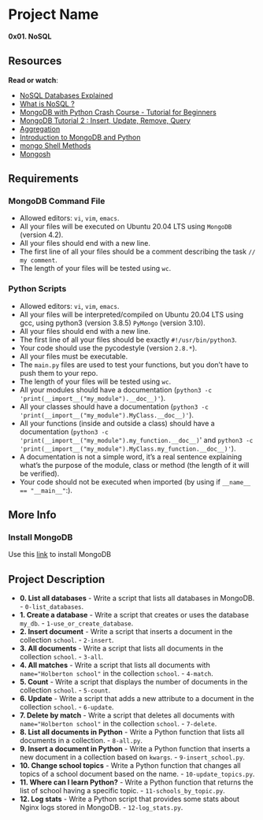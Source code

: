 
# Project Name
**0x01. NoSQL**

## Resources

**Read or watch**:

-   [NoSQL Databases Explained](https://riak.com/resources/nosql-databases/ "NoSQL Databases Explained")
-   [What is NoSQL ?](https://www.youtube.com/watch?v=qUV2j3XBRHc "What is NoSQL ?")
-   [MongoDB with Python Crash Course - Tutorial for Beginners](https://youtu.be/E-1xI85Zog8?si=3-MDW705xgkid7Yj "MongoDB with Python Crash Course - Tutorial for Beginners")
-   [MongoDB Tutorial 2 : Insert, Update, Remove, Query](https://youtu.be/CB9G5Dvv-EE?si=IA4sgZ7OZpBd0uQZ "MongoDB Tutorial 2 : Insert, Update, Remove, Query")
-   [Aggregation](https://www.mongodb.com/docs/manual/aggregation/ "Aggregation")
-   [Introduction to MongoDB and Python](https://realpython.com/introduction-to-mongodb-and-python/ "Introduction to MongoDB and Python")
-   [mongo Shell Methods](https://www.mongodb.com/docs/manual/reference/method/ "mongo Shell Methods")
-   [Mongosh](https://www.mongodb.com/docs/mongodb-shell/#mongodb-binary-bin.mongosh "Mongosh")

##  Requirements

### MongoDB Command File
*   Allowed editors: `vi`, `vim`, `emacs`.
*   All your files will be executed on Ubuntu 20.04 LTS using `MongoDB`  (version 4.2).
*   All your files should end with a new line.
*   The first line of all your files should be a comment describing the task `// my comment`.
*   The length of your files will be tested using `wc`.

### Python Scripts
*   Allowed editors: `vi`, `vim`, `emacs`.
*   All your files will be interpreted/compiled on Ubuntu 20.04 LTS using gcc, using python3 (version 3.8.5) `PyMongo` (version 3.10).
*   All your files should end with a new line.
*   The first line of all your files should be exactly `#!/usr/bin/python3`.
*   Your code should use the pycodestyle (version `2.8.*`).
*   All your files must be executable.
*   The `main.py` files are used to test your functions, but you don’t have to push them to your repo.
*   The length of your files will be tested using `wc`.
*   All your modules should have a documentation (`python3 -c 'print(__import__("my_module").__doc__)'`).
*   All your classes should have a documentation (`python3 -c 'print(__import__("my_module").MyClass.__doc__)'`).
*   All your functions (inside and outside a class) should have a documentation (`python3 -c 'print(__import__("my_module").my_function.__doc__)`' and `python3 -c 'print(__import__("my_module").MyClass.my_function.__doc__)'`).
*   A documentation is not a simple word, it’s a real sentence explaining what’s the purpose of the module, class or method (the length of it will be verified).
*   Your code should not be executed when imported (by using if `__name__ == "__main__"`:).


## More Info
### Install MongoDB
Use this [link](https://www.mongodb.com/docs/manual/tutorial/install-mongodb-on-ubuntu/) to install MongoDB


## Project Description

* **0. List all databases** - Write a script that lists all databases in MongoDB. - `0-list_databases`.
* **1. Create a database** - Write a script that creates or uses the database `my_db`. - `1-use_or_create_database`.
* **2. Insert document** - Write a script that inserts a document in the collection `school`. - `2-insert`.
* **3. All documents** - Write a script that lists all documents in the collection `school`. - `3-all`.
* **4. All matches** - Write a script that lists all documents with `name="Holberton school"` in the collection `school`. - `4-match`.
* **5. Count** - Write a script that displays the number of documents in the collection `school`. - `5-count`.
* **6. Update** - Write a script that adds a new attribute to a document in the collection `school`. - `6-update`.
* **7. Delete by match** - Write a script that deletes all documents with `name="Holberton school"` in the collection `school`. - `7-delete`.
* **8. List all documents in Python** - Write a Python function that lists all documents in a collection. - `8-all.py`.
* **9. Insert a document in Python** - Write a Python function that inserts a new document in a collection based on `kwargs`. - `9-insert_school.py`.
* **10. Change school topics** - Write a Python function that changes all topics of a school document based on the name. - `10-update_topics.py`.
* **11. Where can I learn Python?** - Write a Python function that returns the list of school having a specific topic. - `11-schools_by_topic.py`.
* **12. Log stats** - Write a Python script that provides some stats about Nginx logs stored in MongoDB. - `12-log_stats.py`.
